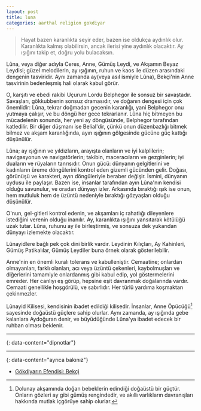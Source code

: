 ```yaml
---
layout: post
title: luna
categories: aarthal religion gokdiyar
---
```

>Hayat bazen karanlıkta seyir eder, bazen ise oldukça aydınlık olur. Karanlıkta kalmış olabilirsin, ancak ilerisi yine aydınlık olacaktır. Ay ışığını takip et, doğru yolu bulacaksın.

Lûna, veya diğer adıyla Ceres, Anne, Gümüş Leydi, ve Akşamın Beyaz Leydisi; güzel melodilerin, ay ışığının, ruhun ve kaos ile düzen arasındaki dengenin tasviridir. Aynı zamanda ay(veya asıl ismiyle Lûna), Bekçi'nin Anne tasvirinin bedenleşmiş hali olarak kabul görür.

O, karşıtı ve ebedi rakibi Uçurum Lordu Belphegor ile sonsuz bir savaştadır. Savaşları, gökkubbenin sonsuz dramasıdır, ve doğanın dengesi için çok önemlidir: Lûna, tekrar doğmadan gecenin karanlığı, yani Belphegor onu yutmaya çalışır, ve bu döngü her gece tekrarlanır. Lûna hiç bitmeyen bu mücadelenin sonunda, her yeni ay döngüsünde, Belphegor tarafından katledilir. Bir diğer düşmanı ise Belial'dir, çünkü onun düzenbazlığı bitmek bilmez ve akşam karanlığında, ayın ışığının gölgesinde gücüne güç kattığı düşünülür.

Lûna; ay ışığının ve yıldızların, arayışta olanların ve iyi kalplilerin; navigasyonun ve navigatörlerin; takibin, maceracıların ve gezginlerin; iyi duaların ve rüyaların tanrısıdır. Onun gücü: dünyanın gelgitlerini ve kadınların üreme döngülerini kontrol eden gizemli gücünden gelir. Doğası, görünüşü ve karakteri, ayın döngüleriyle beraber değişir. İsmini, dünyanın uydusu ile paylaşır. Bazen ise, insanlar tarafından ayın Lûna'nın kendisi olduğu savunulur, ve oradan dünyayı izler. Arkasında bıraktığı ışık ise onun, hem mutluluk hem de üzüntü nedeniyle bıraktığı gözyaşları olduğu düşünülür.

O'nun, gel-gitleri kontrol edenin, ve akşamları iç rahatlığı dileyenlere istediğini verenin olduğu inanılır. Ay, karanlıkta ışığını yansıtarak kötülüğü uzak tutar. Lûna, ruhunu ay ile birleştirmiş, ve sonsuza dek yukarıdan dünyayı izlemekte olacaktır.

Lûnayidlere bağlı pek çok dini birlik vardır. Leydinin Kılıçları, Ay Kahinleri, Gümüş Patikalılar, Gümüş Leydiler buna örnek olarak gösterilebilir.

Anne'nin en önemli kuralı tolerans ve kabulleniştir. Cemaatine; onlardan olmayanları, farklı olanları, acı veya üzüntü çekenleri, kaybolmuşları ve diğerlerini tamamiyle onlardanmış gibi kabul edip, yol göstermelerini emreder. Her canlıyı eş görüp, hepsine eşit davranmak doğalarında vardır. Cemaati genellikle hoşgörülü, ve sabırlıdır. Her türlü yardıma koşmaktan çekinmezler.

Lûnayid Kilisesi, kendisinin ibadet edildiği kilisedir. İnsanlar, Anne Öpücüğü[^1] sayesinde doğaüstü güçlere sahip olurlar. Aynı zamanda, ay ışığında gebe kalanlara Aydoğuran denir, ve büyüdüğünde Lûna'ya ibadet edecek bir ruhban olması beklenir.

---
{: data-content="dipnotlar"}

[^1]: Dolunay akşamında doğan bebeklerin edindiği doğaüstü bir güçtür. Onların gözleri ay gibi gümüş rengindedir, ve akıllı varlıkların davranışları hakkında mutlak içgörüye sahip olurlar.

---
{: data-content="ayrıca bakınız"}

- [Gökdiyarın Efendisi: Bekçi](gokdiyarin-efendisi-bekci)